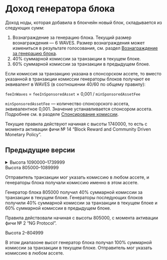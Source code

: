 # Доход генератора блока

Доход ноды, которая добавила в блокчейн новый блок, складывается из следующих сумм:

1. Вознаграждение за генерацию блока. Текущий размер вознаграждения — 6 WAVES. Размер вознаграждения может измениться в результате голосования, см. раздел [Вознаграждение за генерацию блока](/ru/blockchain/mining/mining-reward).
2. 40% суммарной комиссии за транзакции в текущем блоке.
3. 60% суммарной комиссии за транзакции в предыдущем блоке.

Если комиссия за транзакцию указана в спонсорском ассете, то вместо указанной в транзакции комиссии генераторы блоков получают ее эквивалент в WAVES (в соотношении 40/60 по общему правилу):

`feeInWaves` = `feeInSponsoredAsset` × 0,001 / `minSponsoredAssetFee`

`minSponsoredAssetFee` — количество спонсорского ассета, эквивалентное 0,001. Значение устанавливается спонсором ассета. Подробнее см. в разделе [Спонсирование комиссии](/ru/blockchain/waves-protocol/sponsored-fee).

Текущие правила действуют начиная с высоты 1740000, то есть с момента активации фичи №&nbsp;14 “Block Reward and Community Driven Monetary Policy”.

## Предыдущие версии

<details><summary>Высота 1090000–1739999</summary>
<p>В этом диапазоне высот доход ноды состоял только из комиссий за транзакции. Правила распределения комиссии между двумя генераторами были аналогичны описанным выше. Вознаграждение за генерацию блока отсутствовало.</p>
<p>Правила действовали начиная с высоты 1090000 — спустя 10 000 блоков после активации фичи №&nbsp;7 “Fee Sponsorship”.</p>
</details>
<detail><summary>Высота 805000–1089999</summary>
<p>Отправитель транзакции мог указать комиссию в любом ассете, и генераторы блока получали комиссию именно в этом ассете.</p>
<p>Генератор блока 805000 получил 40% суммарной комиссии за транзакции в текущем блоке. Генераторы последующих блоков получили 40% суммарной комиссии за транзакции в текущем блоке и 60% суммарной комиссии в предыдущем блоке.</p>
<p>Правила действовали начиная с высоты 805000, с момента активации фичи №&nbsp;2 “NG Protocol”.</p>
</details>
<detail><summary>Высота 2–804999</summary>
<p>В этом диапазоне высот генератор блока получал 100% суммарной комиссии за транзакции в текущем блоке. Отправитель мог указать комиссию в любом ассете.</p>
</details>

